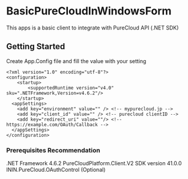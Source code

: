 # BasicPureCloudInWindowsForm

This apps is a basic client to integrate with PureCloud API (.NET SDK)



## Getting Started
Create App.Config file and fill the value with your setting

```
<?xml version="1.0" encoding="utf-8"?>
<configuration>
    <startup> 
        <supportedRuntime version="v4.0" sku=".NETFramework,Version=v4.6.2"/>
    </startup>
  <appSettings>
    <add key="environment" value="" /> <!-- mypurecloud.jp -->
    <add key="client_id" value="" /> <!-- purecloud clientID -->
    <add key="redirect_uri" value=""/> <!-- https://example.com/OAuth/Callback -->
  </appSettings>
</configuration>
```

### Prerequisites Recommendation

.NET Framework 4.6.2
PureCloudPlatform.Client.V2 SDK version 41.0.0
ININ.PureCloud.OAuthControl (Optional)
